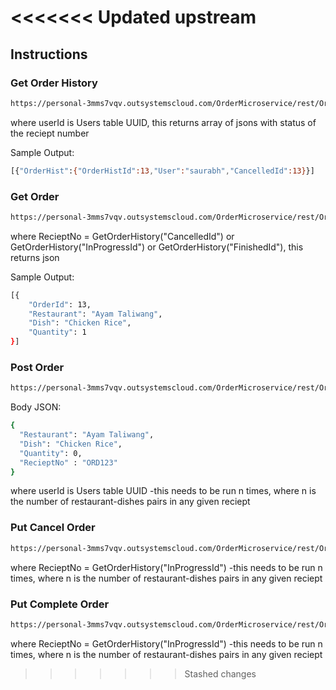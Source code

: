 <<<<<<< Updated upstream
=======
## Instructions

### Get Order History
```bash
https://personal-3mms7vqv.outsystemscloud.com/OrderMicroservice/rest/OrderService/orderhistory?userId={userId}
```
where userId is Users table UUID, this returns array of jsons with status of the reciept number

Sample Output:
```bash
[{"OrderHist":{"OrderHistId":13,"User":"saurabh","CancelledId":13}}]
```

### Get Order
```bash
https://personal-3mms7vqv.outsystemscloud.com/OrderMicroservice/rest/OrderService/order?RecieptNo={RecieptNo}
```

where RecieptNo = GetOrderHistory("CancelledId") or GetOrderHistory("InProgressId") or GetOrderHistory("FinishedId"), this returns json

Sample Output:
```bash
[{
    "OrderId": 13,
    "Restaurant": "Ayam Taliwang",
    "Dish": "Chicken Rice",
    "Quantity": 1
}]
```

### Post Order
```bash
https://personal-3mms7vqv.outsystemscloud.com/OrderMicroservice/rest/OrderService/order?userId={userId}
```

Body JSON:
```bash
{
  "Restaurant": "Ayam Taliwang",
  "Dish": "Chicken Rice",
  "Quantity": 0,
  "RecieptNo" : "ORD123"
}
```

where userId is Users table UUID
-this needs to be run n times, where n is the number of restaurant-dishes pairs in any given reciept

### Put Cancel Order
```bash
https://personal-3mms7vqv.outsystemscloud.com/OrderMicroservice/rest/OrderService/order/cancel?RecieptNo={RecieptNo}
```

where RecieptNo = GetOrderHistory("InProgressId")
-this needs to be run n times, where n is the number of restaurant-dishes pairs in any given reciept

### Put Complete Order
```bash
https://personal-3mms7vqv.outsystemscloud.com/OrderMicroservice/rest/OrderService/order/complete?RecieptNo={RecieptNo}
```

where  RecieptNo = GetOrderHistory("InProgressId")
-this needs to be run n times, where n is the number of restaurant-dishes pairs in any given reciept



>>>>>>> Stashed changes
